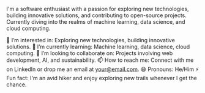 I'm a software enthusiast with a passion for exploring new technologies, building innovative solutions, and contributing to open-source projects. Currently diving into the realms of machine learning, data science, and cloud computing.

👀 I’m interested in: Exploring new technologies, building innovative solutions.
🌱 I’m currently learning: Machine learning, data science, cloud computing.
💞️ I’m looking to collaborate on: Projects involving web development, AI, and sustainability.
📫 How to reach me: Connect with me on LinkedIn or drop me an email at your@email.com.
😄 Pronouns: He/Him
⚡ Fun fact: I'm an avid hiker and enjoy exploring new trails whenever I get the chance.

<!---
CodwithKapil/CodwithKapil is a ✨ special ✨ repository because its `README.md` (this file) appears on your GitHub profile.
You can click the Preview link to take a look at your changes.
--->
